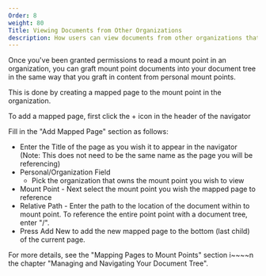 ```yaml
---
Order: 8
weight: 80
Title: Viewing Documents from Other Organizations
description: How users can view documents from other organizations that they are members of.
---
```

Once you've been granted permissions to read a mount point in an organization,
you can graft mount point documents into your document tree in the same way that
you graft in content from personal mount points.

This is done by creating a mapped page to the mount point in the organization.

To add a mapped page, first click the + icon in the header of the navigator

Fill in the "Add Mapped Page" section as follows:

* Enter the Title of the page as you wish it to appear in the navigator (Note: This does not
  need to be the same name as the page you will be referencing)
* Personal/Organization Field
  - Pick the organization that owns the mount point you wish to view
* Mount Point - Next select the mount point you wish the mapped page to reference
* Relative Path - Enter the path to the location of the document within to mount point. To
  reference the entire point point with a document tree, enter "/".
* Press Add New to add the new mapped page to the bottom (last child) of the current page.

For more details, see the "Mapping Pages to Mount Points" section i~~~~n the chapter "Managing
and Navigating Your Document Tree".
